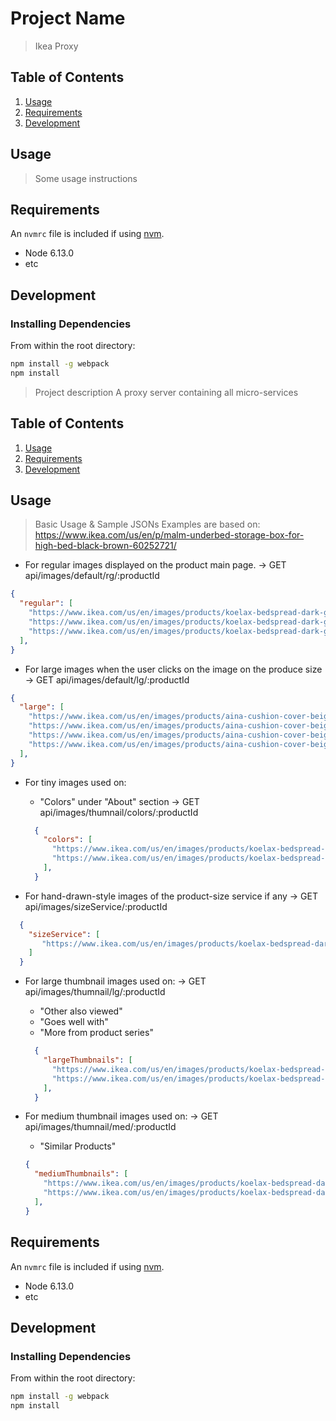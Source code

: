 # Project Name

> Ikea Proxy


## Table of Contents

1. [Usage](#Usage)
1. [Requirements](#requirements)
1. [Development](#development)

## Usage

> Some usage instructions

## Requirements

An `nvmrc` file is included if using [nvm](https://github.com/creationix/nvm).

- Node 6.13.0
- etc

## Development

### Installing Dependencies

From within the root directory:

```sh
npm install -g webpack
npm install
```

> Project description
A proxy server containing all micro-services


## Table of Contents

1. [Usage](#Usage)
1. [Requirements](#requirements)
1. [Development](#development)

## Usage

> Basic Usage & Sample JSONs
> Examples are based on: https://www.ikea.com/us/en/p/malm-underbed-storage-box-for-high-bed-black-brown-60252721/

  - For regular images displayed on the product main page.
    -> GET api/images/default/rg/:productId
  ```JSON
  {
    "regular": [
      "https://www.ikea.com/us/en/images/products/koelax-bedspread-dark-green__0723091_pe733853_s5.jpg?f=xxs",
      "https://www.ikea.com/us/en/images/products/koelax-bedspread-dark-green__0723093_pe733855_s5.jpg?f=xxs",
      "https://www.ikea.com/us/en/images/products/koelax-bedspread-dark-green__0723092_pe733856_s5.jpg?f=xxs"
    ],
  }
  ```

  - For large images when the user clicks on the image on the produce size
    -> GET api/images/default/lg/:productId
  ```JSON
  {
    "large": [
      "https://www.ikea.com/us/en/images/products/aina-cushion-cover-beige__0569582_pe665973_s5.jpg?f=s",
      "https://www.ikea.com/us/en/images/products/aina-cushion-cover-beige__0569583_pe665975_s5.jpg?f=s",
      "https://www.ikea.com/us/en/images/products/aina-cushion-cover-beige__0889590_pe672869_s5.jpg?f=s",
      "https://www.ikea.com/us/en/images/products/aina-cushion-cover-beige__0889588_pe665974_s5.jpg?f=s"
    ],
  }
  ```

  - For tiny images used on:
    * "Colors" under "About" section
    -> GET api/images/thumnail/colors/:productId
    ```JSON
      {
        "colors": [
          "https://www.ikea.com/us/en/images/products/koelax-bedspread-dark-green__0723091_pe733853_s5.jpg?f=xu",
          "https://www.ikea.com/us/en/images/products/koelax-bedspread-gray__0723085_pe733849_s5.jpg?f=xu"
        ],
      }
    ```

  - For hand-drawn-style images of the product-size service if any
    -> GET api/images/sizeService/:productId
  ```JSON
    {
      "sizeService": [
         "https://www.ikea.com/us/en/images/products/koelax-bedspread-dark-green__0723091_pe733853_s5.jpg?f=xs"
      ]
    }
  ```

  - For large thumbnail images used on:
    -> GET api/images/thumnail/lg/:productId
    * "Other also viewed"
    * "Goes well with"
    * "More from product series"
    ```JSON
      {
        "largeThumbnails": [
          "https://www.ikea.com/us/en/images/products/koelax-bedspread-dark-green__0723091_pe733853_s5.jpg?f=xxxs",
          "https://www.ikea.com/us/en/images/products/koelax-bedspread-dark-green__0723092_pe733856_s5.jpg?f=xxxs"
        ],
      }
    ```

  - For medium thumbnail images used on:
    -> GET api/images/thumnail/med/:productId
    * "Similar Products"
    ```JSON
    {
      "mediumThumbnails": [
        "https://www.ikea.com/us/en/images/products/koelax-bedspread-dark-green__0723091_pe733853_s5.jpg?f=u",
        "https://www.ikea.com/us/en/images/products/koelax-bedspread-dark-green__0723092_pe733856_s5.jpg?f=u"
      ],
    }
    ```



## Requirements

An `nvmrc` file is included if using [nvm](https://github.com/creationix/nvm).

- Node 6.13.0
- etc

## Development

### Installing Dependencies

From within the root directory:

```sh
npm install -g webpack
npm install
```

